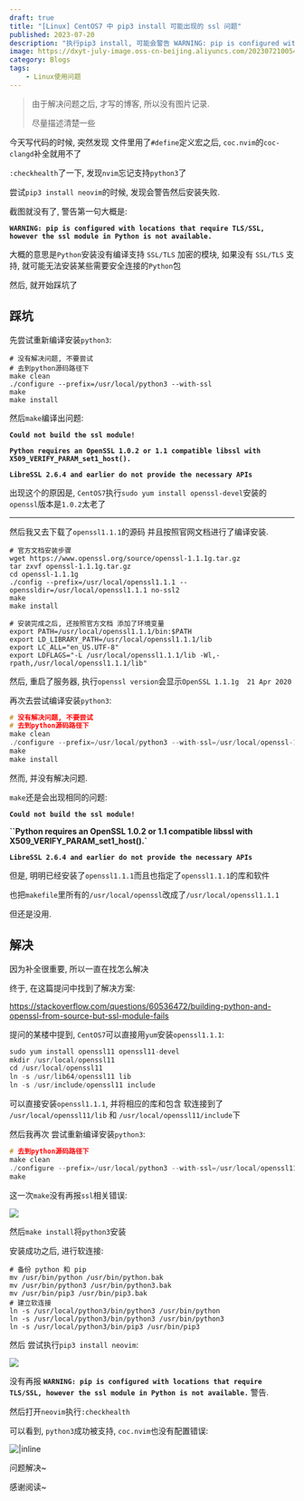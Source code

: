 ```yaml
---
draft: true
title: "[Linux] CentOS7 中 pip3 install 可能出现的 ssl 问题"
published: 2023-07-20
description: "执行pip3 install, 可能会警告 WARNING: pip is configured with locations that require TLS/SSL, however the ssl module in Python is not available."
image: https://dxyt-july-image.oss-cn-beijing.aliyuncs.com/202307210054736.webp
category: Blogs
tags:
    - Linux使用问题
---
```


> 由于解决问题之后, 才写的博客, 所以没有图片记录.
>
> 尽量描述清楚一些

今天写代码的时候, 突然发现 文件里用了`#define`定义宏之后, `coc.nvim`的`coc-clangd`补全就用不了

`:checkhealth`了一下, 发现`nvim`忘记支持`python3`了

尝试`pip3 install neovim`的时候, 发现会警告然后安装失败.

截图就没有了, 警告第一句大概是:

**`WARNING: pip is configured with locations that require TLS/SSL, however the ssl module in Python is not available.`**

大概的意思是`Python`安装没有编译支持 `SSL/TLS` 加密的模块, 如果没有 `SSL/TLS` 支持, 就可能无法安装某些需要安全连接的`Python`包

然后, 就开始踩坑了

## 踩坑

先尝试重新编译安装`python3`:

```shell
# 没有解决问题, 不要尝试
# 去到python源码路径下
make clean
./configure --prefix=/usr/local/python3 --with-ssl
make
make install
```

然后`make`编译出问题:

**`Could not build the ssl module!`**

**`Python requires an OpenSSL 1.0.2 or 1.1 compatible libssl with X509_VERIFY_PARAM_set1_host().`**

**`LibreSSL 2.6.4 and earlier do not provide the necessary APIs`**

出现这个的原因是, `CentOS7`执行`sudo yum install openssl-devel`安装的`openssl`版本是`1.0.2`太老了

---

然后我又去下载了`openssl1.1.1`的源码 并且按照官网文档进行了编译安装.

```shell
# 官方文档安装步骤
wget https://www.openssl.org/source/openssl-1.1.1g.tar.gz
tar zxvf openssl-1.1.1g.tar.gz
cd openssl-1.1.1g
./config --prefix=/usr/local/openssl1.1.1 --openssldir=/usr/local/openssl1.1.1 no-ssl2
make
make install

# 安装完成之后, 还按照官方文档 添加了环境变量
export PATH=/usr/local/openssl1.1.1/bin:$PATH
export LD_LIBRARY_PATH=/usr/local/openssl1.1.1/lib
export LC_ALL="en_US.UTF-8"
export LDFLAGS="-L /usr/local/openssl1.1.1/lib -Wl,-rpath,/usr/local/openssl1.1.1/lib"
```

然后, 重启了服务器, 执行`openssl version`会显示`OpenSSL 1.1.1g  21 Apr 2020`

再次去尝试编译安装`python3`:

```cpp
# 没有解决问题, 不要尝试
# 去到python源码路径下
make clean
./configure --prefix=/usr/local/python3 --with-ssl=/usr/local/openssl-1.1.1
make
make install
```

然而, 并没有解决问题.

`make`还是会出现相同的问题:

**`Could not build the ssl module!`**

**``Python requires an OpenSSL 1.0.2 or 1.1 compatible libssl with X509_VERIFY_PARAM_set1_host().`**

**`LibreSSL 2.6.4 and earlier do not provide the necessary APIs`**

但是, 明明已经安装了`openssl1.1.1`而且也指定了`openssl1.1.1`的库和软件

也把`makefile`里所有的`/usr/local/openssl`改成了`/usr/local/openssl1.1.1`

但还是没用.

## 解决

因为补全很重要, 所以一直在找怎么解决

终于, 在这篇提问中找到了解决方案:

https://stackoverflow.com/questions/60536472/building-python-and-openssl-from-source-but-ssl-module-fails

提问的某楼中提到, `CentOS7`可以直接用`yum`安装`openssl1.1.1`:

```py
sudo yum install openssl11 openssl11-devel
mkdir /usr/local/openssl11
cd /usr/local/openssl11
ln -s /usr/lib64/openssl11 lib
ln -s /usr/include/openssl11 include
```

可以直接安装`openssl1.1.1`, 并将相应的库和包含 软连接到了 `/usr/local/openssl11/lib` 和 `/usr/local/openssl11/include`下

然后我再次 尝试重新编译安装`python3`:

```cpp
# 去到python源码路径下
make clean
./configure --prefix=/usr/local/python3 --with-ssl=/usr/local/openssl11
make
```

这一次`make`没有再报`ssl`相关错误:

![](https://humid1ch.oss-cn-shanghai.aliyuncs.com/20250722162355382.webp)

然后`make install`将`python3`安装

安装成功之后, 进行软连接:

```shell
# 备份 python 和 pip
mv /usr/bin/python /usr/bin/python.bak
mv /usr/bin/python3 /usr/bin/python3.bak
mv /usr/bin/pip3 /usr/bin/pip3.bak
# 建立软连接
ln -s /usr/local/python3/bin/python3 /usr/bin/python
ln -s /usr/local/python3/bin/python3 /usr/bin/python3
ln -s /usr/local/python3/bin/pip3 /usr/bin/pip3
```

然后 尝试执行`pip3 install neovim`:

![](https://humid1ch.oss-cn-shanghai.aliyuncs.com/20250722162357249.webp)

没有再报 **`WARNING: pip is configured with locations that require TLS/SSL, however the ssl module in Python is not available.`** 警告.

然后打开`neovim`执行`:checkhealth`

可以看到, `python3`成功被支持, `coc.nvim`也没有配置错误:

![|inline](https://humid1ch.oss-cn-shanghai.aliyuncs.com/20250722162359451.webp)

问题解决~

感谢阅读~
